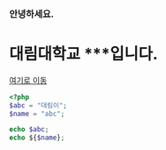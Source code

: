 ### 안녕하세요. 
# 대림대학교 ***입니다.

<a href="abc">여기로 이동</a>

```php
<?php 
$abc = "대림이";
$name = "abc";

echo $abc;
echo ${$name};
